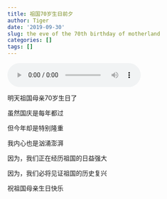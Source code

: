 ```yaml
---
title: 祖国70岁生日前夕
author: Tiger
date: '2019-09-30'
slug: the eve of the 70th birthday of motherland
categories: []
tags: []
---
```


<audio controls="controls">
	<source src="http://music.163.com/song/media/outer/url?id=34586283.mp3" type="audio/mpeg" />
	Your browser does not support the audio element.
</audio>

明天祖国母亲70岁生日了

虽然国庆是每年都过

但今年却是特别隆重

我内心也是汹涌澎湃

因为，我们正在经历祖国的日益强大

因为，我们必将见证祖国的历史复兴

祝祖国母亲生日快乐
